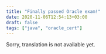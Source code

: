 ```yaml
---
title: "Finally passed Oracle exam!"
date: 2020-11-06T12:54:13+03:00
draft: false
tags: ["java", "oracle_cert"]
---
```


​​Sorry, translation is not available yet.
